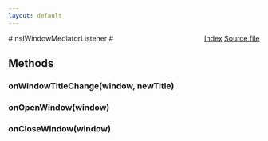 ```yaml
---
layout: default
---
```

<div class='links' style='float:right'><a href="../index.html">Index</a>
<a href="http://dxr.mozilla.org/mozilla-central/source/xpfe/appshell/nsIWindowMediatorListener.idl">Source file</a>
</div>
# nsIWindowMediatorListener #

## Methods ##

### onWindowTitleChange(window, newTitle) ###

### onOpenWindow(window) ###

### onCloseWindow(window) ###

